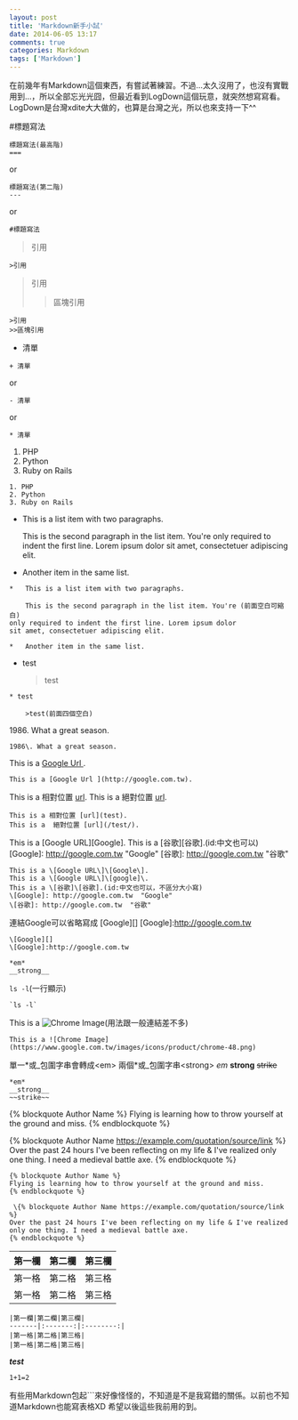 ```yaml
---
layout: post
title: 'Markdown新手小試'
date: 2014-06-05 13:17
comments: true
categories: Markdown
tags: ['Markdown']
---
```

在前幾年有Markdown這個東西，有嘗試著練習。不過...太久沒用了，也沒有實戰用到…，所以全部忘光光囧，但最近看到LogDown這個玩意，就突然想寫寫看。
LogDown是台灣xdite大大做的，也算是台灣之光，所以也來支持一下^^
<!--more-->


#標題寫法
```
標題寫法(最高階)
===
```
or
```
標題寫法(第二階)
---
```
or
```
#標題寫法
```


>引用

```
>引用
```

>引用
>>區塊引用

```
>引用
>>區塊引用
```

+ 清單
```
+ 清單
```
or
```
- 清單
```
or
```
* 清單
```

1. PHP
2. Python
3. Ruby on Rails

```
1. PHP
2. Python
3. Ruby on Rails
```

*   This is a list item with two paragraphs.

    This is the second paragraph in the list item. You're
only required to indent the first line. Lorem ipsum dolor
sit amet, consectetuer adipiscing elit.

*   Another item in the same list.

```
*   This is a list item with two paragraphs.

    This is the second paragraph in the list item. You're (前面空白可縮白)
only required to indent the first line. Lorem ipsum dolor
sit amet, consectetuer adipiscing elit.

*   Another item in the same list.
```

* test

    >test

```
* test

    >test(前面四個空白)
```

1986\.  What a great season.

```
1986\. What a great season.
```

This is a [Google Url ](http://google.com.tw).
```
This is a [Google Url ](http://google.com.tw).
```

This is a 相對位置 [url](test).
This is a  絕對位置 [url](/test/).
```
This is a 相對位置 [url](test).
This is a  絕對位置 [url](/test/).
```

This is a [Google URL][Google].
This is a [谷歌][谷歌].(id:中文也可以)
[Google]: http://google.com.tw  "Google"
[谷歌]: http://google.com.tw  "谷歌"

```
This is a \[Google URL\]\[Google\].
This is a \[Google URL\]\[google]\.
This is a \[谷歌]\[谷歌].(id:中文也可以，不區分大小寫)
\[Google]: http://google.com.tw  "Google"
\[谷歌]: http://google.com.tw  "谷歌"
```

連結Google可以省略寫成
[Google][]
[Google]:http://google.com.tw
```
\[Google][]
\[Google]:http://google.com.tw
```




```
*em*
__strong__
```

`ls -l`(一行顯示)
```
`ls -l`
```


This is a ![Chrome Image](https://www.google.com.tw/images/icons/product/chrome-48.png)(用法跟一般連結差不多)
```
This is a ![Chrome Image](https://www.google.com.tw/images/icons/product/chrome-48.png)
```


單一\*或\_包圍字串會轉成\<em>
兩個\*或\_包圍字串\<strong>
*em*
__strong__
~~strike~~

```
*em*
__strong__
~~strike~~
```

{% blockquote Author Name %}
Flying is learning how to throw yourself at the ground and miss.
{% endblockquote %}

{% blockquote Author Name https://example.com/quotation/source/link %}
Over the past 24 hours I've been reflecting on my life & I've realized only one thing. I need a medieval battle axe.
{% endblockquote %}
```
{% blockquote Author Name %}
Flying is learning how to throw yourself at the ground and miss.
{% endblockquote %}

 \{% blockquote Author Name https://example.com/quotation/source/link %}
Over the past 24 hours I've been reflecting on my life & I've realized only one thing. I need a medieval battle axe.
{% endblockquote %}
```
|第一欄|第二欄|第三欄|
-------|:-------:|:--------:|
|第一格|第二格|第三格|
|第一格|第二格|第三格|

```
|第一欄|第二欄|第三欄|
-------|:-------:|:--------:|
|第一格|第二格|第三格|
|第一格|第二格|第三格|
```
***test***

```mathjax
1+1=2
```


有些用Markdown包起\```來好像怪怪的，不知道是不是我寫錯的關係。以前也不知道Markdown也能寫表格XD
希望以後這些我前用的到。

